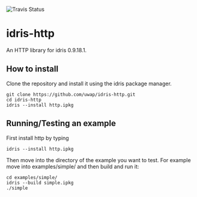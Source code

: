 ![Travis Status](https://travis-ci.org/uwap/idris-http.svg "Travis Build Status")

# idris-http
An HTTP library for idris 0.9.18.1.

## How to install

Clone the repository and install it using the idris package manager.

```
git clone https://github.com/uwap/idris-http.git
cd idris-http
idris --install http.ipkg
```

## Running/Testing an example

First install http by typing

```
idris --install http.ipkg
```

Then move into the directory of the example you want to test.
For example move into examples/simple/ and then build and run it:

```
cd examples/simple/
idris --build simple.ipkg
./simple
```
